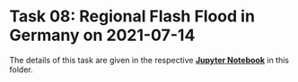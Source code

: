 # Task 08: Regional Flash Flood in Germany on 2021-07-14

The details of this task are given in the respective [**Jupyter Notebook**](Task01_Flood.ipynb) in this folder.

